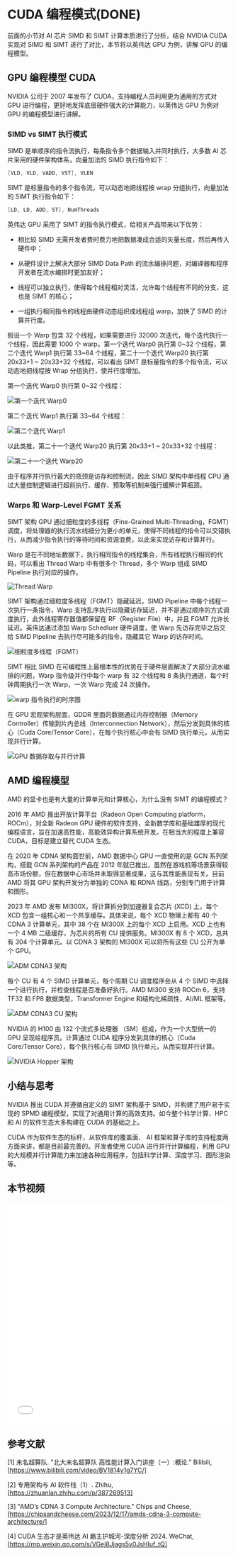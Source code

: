 # CUDA 编程模式(DONE)

前面的小节对 AI 芯片 SIMD 和 SIMT 计算本质进行了分析，结合 NVIDIA CUDA 实现对 SIMD 和 SIMT 进行了对比，本节将以英伟达 GPU 为例，讲解 GPU 的编程模型。

## GPU 编程模型 CUDA

NVIDIA 公司于 2007 年发布了 CUDA，支持编程人员利用更为通用的方式对 GPU 进行编程，更好地发挥底层硬件强大的计算能力，以英伟达 GPU 为例对 GPU 的编程模型进行讲解。

### SIMD vs SIMT 执行模式

SIMD 是单顺序的指令流执行，每条指令多个数据输入并同时执行，大多数 AI 芯片采用的硬件架构体系，向量加法的 SIMD 执行指令如下：

```c
[VLD, VLD, VADD, VST], VLEN
```

SIMT 是标量指令的多个指令流，可以动态地把线程按 wrap 分组执行，向量加法的 SIMT 执行指令如下：

```c
[LD, LD, ADD, ST], NumThreads
```

英伟达 GPU 采用了 SIMT 的指令执行模式，给相关产品带来以下优势：

- 相比较 SIMD 无需开发者费时费力地把数据凑成合适的矢量长度，然后再传入硬件中；

- 从硬件设计上解决大部分 SIMD Data Path 的流水编排问题，对编译器和程序开发者在流水编排时更加友好；

- 线程可以独立执行，使得每个线程相对灵活，允许每个线程有不同的分支，这也是 SIMT 的核心；

- 一组执行相同指令的线程由硬件动态组织成线程组 warp，加快了 SIMD 的计算并行度。

假设一个 Warp 包含 32 个线程，如果需要进行 32000 次迭代，每个迭代执行一个线程，因此需要 1000 个 warp。第一个迭代 Warp0 执行第 0~32 个线程，第二个迭代 Warp1 执行第 33~64 个线程，第二十一个迭代 Warp20 执行第 20x33+1 ~ 20x33+32 个线程，可以看出 SIMT 是标量指令的多个指令流，可以动态地把线程按 Wrap 分组执行，使并行度增加。

第一个迭代 Warp0 执行第 0~32 个线程：

![第一个迭代 Warp0](images/04NVSIMT01.png)

第二个迭代 Warp1 执行第 33~64 个线程：

![第二个迭代 Warp1](images/04NVSIMT02.png)

以此类推，第二十一个迭代 Warp20 执行第 20x33+1 ~ 20x33+32 个线程：

![第二十一个迭代 Warp20](images/04NVSIMT03.png)

由于程序并行执行最大的瓶颈是访存和控制流，因此 SIMD 架构中单线程 CPU 通过大量控制逻辑进行超前执行、缓存、预取等机制来强行缓解计算瓶颈。

### Warps 和 Warp-Level FGMT 关系

SIMT 架构 GPU 通过细粒度的多线程（Fine-Grained Multi-Threading，FGMT）调度，将处理器的执行流水线细分为更小的单元，使得不同线程的指令可以交错执行，从而减少指令执行的等待时间和资源浪费，以此来实现访存和计算并行。

Warp 是在不同地址数据下，执行相同指令的线程集合，所有线程执行相同的代码，可以看出 Thread Warp 中有很多个 Thread，多个 Warp 组成 SIMD Pipeline 执行对应的操作。

![Thread Warp](images/04NVSIMT04.png)

SIMT 架构通过细粒度多线程（FGMT）隐藏延迟，SIMD Pipeline 中每个线程一次执行一条指令，Warp 支持乱序执行以隐藏访存延迟，并不是通过顺序的方式调度执行，此外线程寄存器值都保留在 RF（Register File）中，并且 FGMT 允许长延迟。英伟达通过添加 Warp Schedluer 硬件调度，使 Warp 先访存完毕之后交给 SIMD Pipeline 去执行尽可能多的指令，隐藏其它 Warp 的访存时间。

![细粒度多线程（FGMT）](images/04NVSIMT05.png)

SIMT 相比 SIMD 在可编程性上最根本性的优势在于硬件层面解决了大部分流水编排的问题，Warp 指令级并行中每个 warp 有 32 个线程和 8 条执行通道，每个时钟周期执行一次 Warp，一次 Warp 完成 24 次操作。

![warp 指令执行的时序图](images/04NVSIMT06.png)

在 GPU 宏观架构层面，GDDR 里面的数据通过内存控制器（Memory Controller）传输到片内总线（Interconnection Network），然后分发到具体的核心（Cuda Core/Tensor Core），在每个执行核心中会有 SIMD 执行单元，从而实现并行计算。

![GPU 数据存取与并行计算](images/04NVSIMT07.png)

## AMD 编程模型

AMD 的显卡也是有大量的计算单元和计算核心，为什么没有 SIMT 的编程模式？

2016 年 AMD 推出开放计算平台（Radeon Open Computing platform，ROCm），对全新 Radeon GPU 硬件的软件支持，全新数学库和基础雄厚的现代编程语言，旨在加速高性能，高能效异构计算系统开发。在相当大的程度上兼容 CUDA，目标是建立替代 CUDA 生态。

在 2020 年 CDNA 架构面世前，AMD 数据中心 GPU 一直使用的是 GCN 系列架构，搭载 GCN 系列架构的产品在 2012 年就已推出，虽然在游戏机等场景获得较高市场份额，但在数据中心市场并未取得显著成果，这与其性能表现有关。目前 AMD 将其 GPU 架构开发分为单独的 CDNA 和 RDNA 线路，分别专门用于计算和图形。

2023 年 AMD 发布 MI300X，将计算拆分到加速器复合芯片 (XCD) 上，每个 XCD 包含一组核心和一个共享缓存。具体来说，每个 XCD 物理上都有 40 个 CDNA 3 计算单元，其中 38 个在 MI300X 上的每个 XCD 上启用。XCD 上也有一个 4 MB 二级缓存，为芯片的所有 CU 提供服务。MI300X 有 8 个 XCD，总共有 304 个计算单元。以 CDNA 3 架构的 MI300X 可以将所有这些 CU 公开为单个 GPU。

![ADM CDNA3 架构](images/04NVSIMT08.png)

每个 CU 有 4 个 SIMD 计算单元，每个周期 CU 调度程序会从 4 个 SIMD 中选择一个进行执行，并检查线程是否准备好执行。AMD MI300 支持 ROCm 6，支持 TF32 和 FP8 数据类型，Transformer Engine 和结构化稀疏性，AI/ML 框架等。

![ADM CDNA3 CU 架构](images/04NVSIMT09.png)

NVIDIA 的 H100 由 132 个流式多处理器 （SM）组成，作为一个大型统一的 GPU 呈现给程序员。计算通过 CUDA 程序分发到具体的核心（Cuda Core/Tensor Core），每个执行核心有 SIMD 执行单元，从而实现并行计算。

![NVIDIA Hopper 架构](images/04NVSIMT10.png)

## 小结与思考

NVIDIA 推出 CUDA 并遵循自定义的 SIMT 架构基于 SIMD，并构建了用户易于实现的 SPMD 编程模型，实现了对通用计算的高效支持。如今整个科学计算、HPC 和 AI 的软件生态大多构建在 CUDA 的基础之上。

CUDA 作为软件生态的标杆，从软件库的覆盖面、 AI 框架和算子库的支持程度两方面来讲，都是目前最完善的。开发者使用 CUDA 进行并行计算编程，利用 GPU 的大规模并行计算能力来加速各种应用程序，包括科学计算、深度学习、图形渲染等。

## 本节视频

<html>
<iframe src="//player.bilibili.com/player.html?aid=282100205&bvid=BV16c41117vp&cid=1361312451&p=1&as_wide=1&high_quality=1&danmaku=0&t=30&autoplay=0" width="100%" height="500" scrolling="no" border="0" frameborder="no" framespacing="0" allowfullscreen="true"> </iframe>
</html>

## 参考文献

[1] 未名超算队. "北大未名超算队 高性能计算入门讲座（一）:概论." Bilibili, [https://www.bilibili.com/video/BV1814y1g7YC/]

[2] 专用架构与 AI 软件栈（1）. Zhihu, [https://zhuanlan.zhihu.com/p/387269513]

[3] "AMD’s CDNA 3 Compute Architecture." Chips and Cheese, [https://chipsandcheese.com/2023/12/17/amds-cdna-3-compute-architecture/]

[4] CUDA 生态才是英伟达 AI 霸主护城河-深度分析 2024. WeChat, [https://mp.weixin.qq.com/s/VGej8Jjags5v0JsHIuf_tQ]
